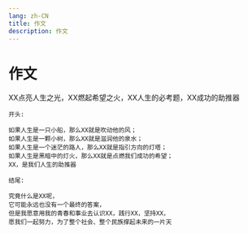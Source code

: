 ```yaml
---
lang: zh-CN
title: 作文
description: 作文
---
```


# 作文

XX点亮人生之光，XX燃起希望之火，XX人生的必考题，XX成功的助推器

`开头:`
``` write
如果人生是一只小船，那么XX就是吹动他的风；
如果人生是一颗小树，那么XX就是滋润他的泉水；
如果人生是一个迷茫的路人，那么XX就是指引方向的灯塔；
如果人生是黑暗中的灯火，那么XX就是点燃我们成功的希望；
XX，是我们人生的助推器
```

`结尾:`
``` write
究竟什么是XX呢，
它可能永远也没有一个最终的答案，
但是我愿意用我的青春和事业去认识XX，践行XX，坚持XX，
愿我们一起努力，为了整个社会、整个民族撑起未来的一片天
```
